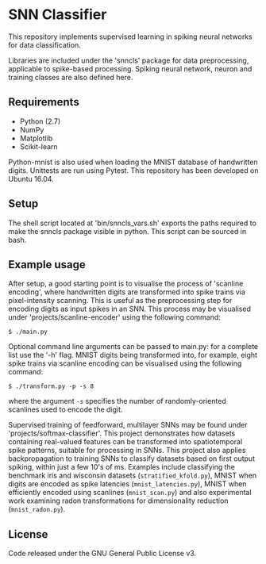 # SNN Classifier
This repository implements supervised learning in spiking neural networks for data classification.

Libraries are included under the 'snncls' package for data preprocessing, applicable to spike-based processing. Spiking neural network, neuron and training classes are also defined here.

## Requirements
- Python (2.7)
- NumPy
- Matplotlib
- Scikit-learn

Python-mnist is also used when loading the MNIST database of handwritten digits. Unittests are run using Pytest. This repository has been developed on Ubuntu 16.04.

## Setup
The shell script located at 'bin/snncls_vars.sh' exports the paths required to make the snncls package visible in python. This script can be sourced in bash.

## Example usage
After setup, a good starting point is to visualise the process of 'scanline encoding', where handwritten digits are transformed into spike trains via pixel-intensity scanning. This is useful as the preprocessing step for encoding digits as input spikes in an SNN. This process may be visualised under 'projects/scanline-encoder' using the following command:

`$ ./main.py`

Optional command line arguments can be passed to main.py: for a complete list use the '-h' flag. MNIST digits being transformed into, for example, eight spike trains via scanline encoding can be visualised using the following command:

`$ ./transform.py -p -s 8`

where the argument `-s` specifies the number of randomly-oriented scanlines used to encode the digit.

Supervised training of feedforward, multilayer SNNs may be found under 'projects/softmax-classifier'. This project demonstrates how datasets containing real-valued features can be transformed into spatiotemporal spike patterns, suitable for processing in SNNs. This project also applies backpropagation to training SNNs to classify datasets based on first output spiking, within just a few 10's of ms. Examples include classifying the benchmark iris and wisconsin datasets (`stratified_kfold.py`), MNIST when digits are encoded as spike latencies (`mnist_latencies.py`), MNIST when efficiently encoded using scanlines (`mnist_scan.py`) and also experimental work examining radon transformations for dimensionality reduction (`mnist_radon.py`).

## License
Code released under the GNU General Public License v3.
